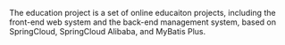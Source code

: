 The education project is a set of online educaiton projects, including the front-end web system and the back-end management system, based on SpringCloud, SpringCloud Alibaba, and MyBatis Plus. 
